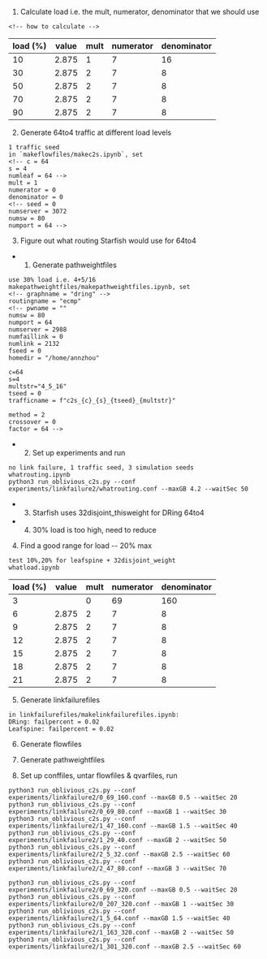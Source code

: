 1. Calculate load i.e. the mult, numerator, denominator that we should use
```
<!-- how to calculate -->
```

| load (%) | value | mult | numerator | denominator |
| -------- | ----- | ---- | --------- | ----------- |
| 10       | 2.875 | 1    | 7         | 16          |
| 30       | 2.875 | 2    | 7         | 8           |
| 50       | 2.875 | 2    | 7         | 8           |
| 70       | 2.875 | 2    | 7         | 8           |
| 90       | 2.875 | 2    | 7         | 8           |

2. Generate 64to4 traffic at different load levels
```
1 traffic seed
in `makeflowfiles/makec2s.ipynb`, set
<!-- c = 64
s = 4
numleaf = 64 -->
mult = 1
numerator = 0
denominator = 0
<!-- seed = 0
numserver = 3072
numsw = 80
numport = 64 -->
```

3. Figure out what routing Starfish would use for 64to4
- 1. Generate pathweightfiles 
```
use 30% load i.e. 4+5/16
makepathweightfiles/makepathweightfiles.ipynb, set
<!-- graphname = "dring" -->
routingname = "ecmp"
<!-- pwname = ""
numsw = 80
numport = 64
numserver = 2988
numfaillink = 0
numlink = 2132
fseed = 0
homedir = "/home/annzhou"

c=64
s=4
multstr="4_5_16"
tseed = 0
trafficname = f"c2s_{c}_{s}_{tseed}_{multstr}"

method = 2
crossover = 0
factor = 64 -->
```

- 2. Set up experiments and run
```
no link failure, 1 traffic seed, 3 simulation seeds
whatrouting.ipynb
python3 run_oblivious_c2s.py --conf experiments/linkfailure2/whatrouting.conf --maxGB 4.2 --waitSec 50
```

- 3. Starfish uses 32disjoint_thisweight for DRing 64to4

- 4. 30% load is too high, need to reduce

4. Find a good range for load -- 20% max
```
test 10%,20% for leafspine + 32disjoint_weight
whatload.ipynb
```
| load (%) | value  | mult | numerator | denominator |
| -------- | ------ | ---- | --------- | ----------- |
| 3        |        | 0    | 69        | 160         |
| 6        | 2.875 | 2    | 7         | 8           |
| 9        | 2.875 | 2    | 7         | 8           |
| 12       | 2.875 | 2    | 7         | 8           |
| 15       | 2.875 | 2    | 7         | 8           |
| 18       | 2.875 | 2    | 7         | 8           |
| 21       | 2.875 | 2    | 7         | 8           |

5. Generate linkfailurefiles
```
in linkfailurefiles/makelinkfailurefiles.ipynb:
DRing: failpercent = 0.02
Leafspine: failpercent = 0.02
```

6. Generate flowfiles

7. Generate pathweightfiles

8. Set up conffiles, untar flowfiles & qvarfiles, run
```
python3 run_oblivious_c2s.py --conf experiments/linkfailure2/0_69_160.conf --maxGB 0.5 --waitSec 20
python3 run_oblivious_c2s.py --conf experiments/linkfailure2/0_69_80.conf --maxGB 1 --waitSec 30
python3 run_oblivious_c2s.py --conf experiments/linkfailure2/1_47_160.conf --maxGB 1.5 --waitSec 40
python3 run_oblivious_c2s.py --conf experiments/linkfailure2/1_29_40.conf --maxGB 2 --waitSec 50
python3 run_oblivious_c2s.py --conf experiments/linkfailure2/2_5_32.conf --maxGB 2.5 --waitSec 60
python3 run_oblivious_c2s.py --conf experiments/linkfailure2/2_47_80.conf --maxGB 3 --waitSec 70
```
```
python3 run_oblivious_c2s.py --conf experiments/linkfailure2/0_69_320.conf --maxGB 0.5 --waitSec 20
python3 run_oblivious_c2s.py --conf experiments/linkfailure2/0_207_320.conf --maxGB 1 --waitSec 30
python3 run_oblivious_c2s.py --conf experiments/linkfailure2/1_5_64.conf --maxGB 1.5 --waitSec 40
python3 run_oblivious_c2s.py --conf experiments/linkfailure2/1_163_320.conf --maxGB 2 --waitSec 50
python3 run_oblivious_c2s.py --conf experiments/linkfailure2/1_301_320.conf --maxGB 2.5 --waitSec 60
```